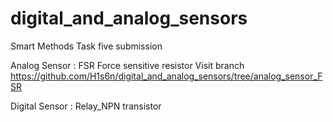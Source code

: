 # digital_and_analog_sensors
Smart Methods Task five submission

Analog Sensor :
FSR Force sensitive resistor
Visit branch https://github.com/H1s6n/digital_and_analog_sensors/tree/analog_sensor_FSR

Digital Sensor :
Relay_NPN transistor
